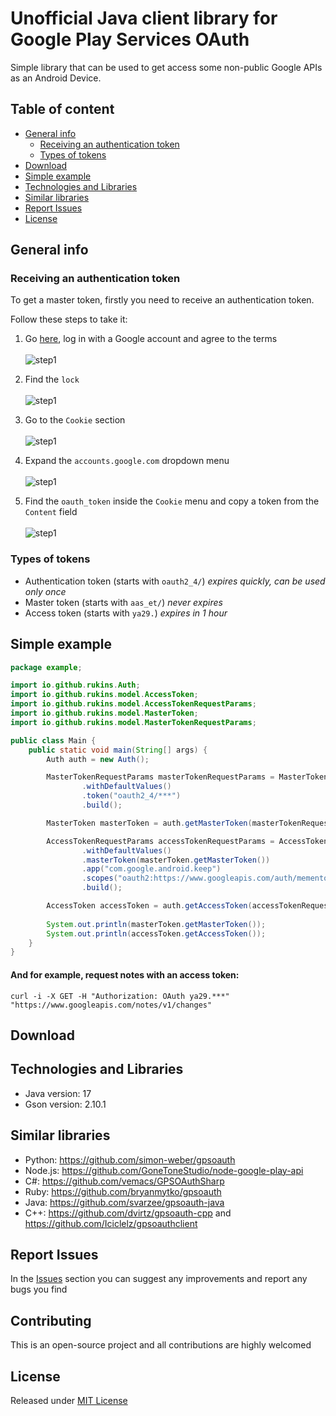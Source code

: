 # Unofficial Java client library for Google Play Services OAuth
Simple library that can be used to get access some non-public Google APIs as an Android Device.

## Table of content
- [General info](#general-info)
  - [Receiving an authentication token](#receiving-an-authentication-token)
  - [Types of tokens](#types-of-tokens)
- [Download](#download)
- [Simple example](#simple-example)
- [Technologies and Libraries](#technologies-and-libraries)
- [Similar libraries](#similar-libraries)
- [Report Issues](#report-issues)
- [License](#license)

## General info

### Receiving an authentication token
To get a master token, firstly you need to receive an authentication token.

Follow these steps to take it:
1. Go [here](https://accounts.google.com/EmbeddedSetup), log in with a Google account and agree to the terms \
\
![step1](./doc/images/step1-to-receive-auth-token.png)

2. Find the `lock` \
\
![step1](./doc/images/step2-to-receive-auth-token.png)

3. Go to the `Cookie` section \
\
![step1](./doc/images/step3-to-receive-auth-token.png)

4. Expand the `accounts.google.com` dropdown menu \
\
![step1](./doc/images/step4-to-receive-auth-token.png)

5. Find the `oauth_token` inside the `Cookie` menu and copy a token from the `Content` field \
\
![step1](./doc/images/step5-to-receive-auth-token.png)

### Types of tokens

- Authentication token (starts with `oauth2_4/`) *expires quickly, can be used only once*
- Master token (starts with `aas_et/`) *never expires*
- Access token (starts with `ya29.`) *expires in 1 hour*

## Simple example
```java
package example;

import io.github.rukins.Auth;
import io.github.rukins.model.AccessToken;
import io.github.rukins.model.AccessTokenRequestParams;
import io.github.rukins.model.MasterToken;
import io.github.rukins.model.MasterTokenRequestParams;

public class Main {
    public static void main(String[] args) {
        Auth auth = new Auth();

        MasterTokenRequestParams masterTokenRequestParams = MasterTokenRequestParams
                .withDefaultValues()
                .token("oauth2_4/***")
                .build();

        MasterToken masterToken = auth.getMasterToken(masterTokenRequestParams);

        AccessTokenRequestParams accessTokenRequestParams = AccessTokenRequestParams
                .withDefaultValues()
                .masterToken(masterToken.getMasterToken())
                .app("com.google.android.keep")
                .scopes("oauth2:https://www.googleapis.com/auth/memento https://www.googleapis.com/auth/reminders")
                .build();

        AccessToken accessToken = auth.getAccessToken(accessTokenRequestParams);
        
        System.out.println(masterToken.getMasterToken());
        System.out.println(accessToken.getAccessToken());
    }
}
```

#### And for example, request notes with an access token:
```
curl -i -X GET -H "Authorization: OAuth ya29.***" "https://www.googleapis.com/notes/v1/changes"
```

## Download


## Technologies and Libraries
- Java version: 17
- Gson version: 2.10.1

## Similar libraries
- Python: https://github.com/simon-weber/gpsoauth
- Node.js: https://github.com/GoneToneStudio/node-google-play-api
- C#: https://github.com/vemacs/GPSOAuthSharp
- Ruby: https://github.com/bryanmytko/gpsoauth
- Java: https://github.com/svarzee/gpsoauth-java
- C++: https://github.com/dvirtz/gpsoauth-cpp and https://github.com/Iciclelz/gpsoauthclient

## Report Issues
In the [Issues](https://github.com/rukins/gpsoauth/issues) section you can suggest any improvements and report any bugs you find

## Contributing
This is an open-source project and all contributions are highly welcomed

## License

Released under [MIT License](LICENSE)